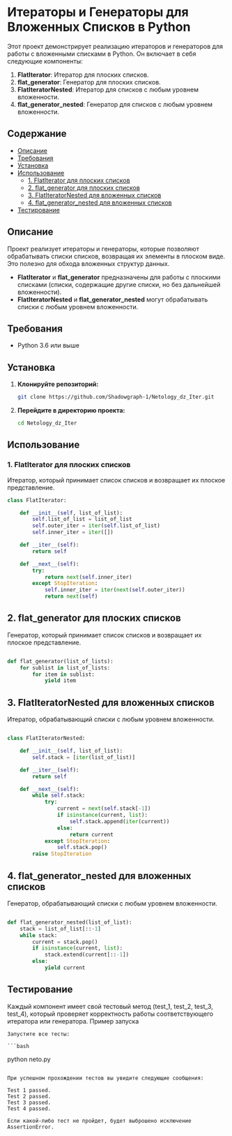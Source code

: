 # Итераторы и Генераторы для Вложенных Списков в Python

Этот проект демонстрирует реализацию итераторов и генераторов для работы с вложенными списками в Python. Он включает в себя следующие компоненты:

1. **FlatIterator**: Итератор для плоских списков.
2. **flat_generator**: Генератор для плоских списков.
3. **FlatIteratorNested**: Итератор для списков с любым уровнем вложенности.
4. **flat_generator_nested**: Генератор для списков с любым уровнем вложенности.

## Содержание

- [Описание](#описание)
- [Требования](#требования)
- [Установка](#установка)
- [Использование](#использование)
  - [1. FlatIterator для плоских списков](#1-flatiterator-для-плоских-списков)
  - [2. flat_generator для плоских списков](#2-flat_generator-для-плоских-списков)
  - [3. FlatIteratorNested для вложенных списков](#3-flatiteratornested-для-вложенных-списков)
  - [4. flat_generator_nested для вложенных списков](#4-flat_generator_nested-для-вложенных-списков)
- [Тестирование](#тестирование)

## Описание

Проект реализует итераторы и генераторы, которые позволяют обрабатывать списки списков, возвращая их элементы в плоском виде. Это полезно для обхода вложенных структур данных.

- **FlatIterator** и **flat_generator** предназначены для работы с плоскими списками (списки, содержащие другие списки, но без дальнейшей вложенности).
- **FlatIteratorNested** и **flat_generator_nested** могут обрабатывать списки с любым уровнем вложенности.

## Требования

- Python 3.6 или выше

## Установка

1. **Клонируйте репозиторий:**

    ```bash
    git clone https://github.com/Shadowgraph-1/Netology_dz_Iter.git
    ```

2. **Перейдите в директорию проекта:**

    ```bash
    cd Netology_dz_Iter
    ```

## Использование

### 1. FlatIterator для плоских списков

Итератор, который принимает список списков и возвращает их плоское представление.

```python
class FlatIterator:

    def __init__(self, list_of_list):
        self.list_of_list = list_of_list
        self.outer_iter = iter(self.list_of_list)
        self.inner_iter = iter([])

    def __iter__(self):
        return self

    def __next__(self):
        try:
            return next(self.inner_iter)
        except StopIteration:
            self.inner_iter = iter(next(self.outer_iter))
            return next(self)
```

## 2. flat_generator для плоских списков

Генератор, который принимает список списков и возвращает их плоское представление.

```python

def flat_generator(list_of_lists):
    for sublist in list_of_lists:
        for item in sublist:
            yield item
```

## 3. FlatIteratorNested для вложенных списков

Итератор, обрабатывающий списки с любым уровнем вложенности.

```python

class FlatIteratorNested:

    def __init__(self, list_of_list):
        self.stack = [iter(list_of_list)]

    def __iter__(self):
        return self

    def __next__(self):
        while self.stack:
            try:
                current = next(self.stack[-1])
                if isinstance(current, list):
                    self.stack.append(iter(current))
                else:
                    return current
            except StopIteration:
                self.stack.pop()
        raise StopIteration
```

## 4. flat_generator_nested для вложенных списков

Генератор, обрабатывающий списки с любым уровнем вложенности.

```python

def flat_generator_nested(list_of_list):
    stack = list_of_list[::-1]
    while stack:
        current = stack.pop()
        if isinstance(current, list):
            stack.extend(current[::-1])
        else:
            yield current

```

## Тестирование

Каждый компонент имеет свой тестовый метод (test_1, test_2, test_3, test_4), который проверяет корректность работы соответствующего итератора или генератора.
Пример запуска

    Запустите все тесты:

    ```bash

python neto.py
```

При успешном прохождении тестов вы увидите следующие сообщения:

Test 1 passed.
Test 2 passed.
Test 3 passed.
Test 4 passed.

Если какой-либо тест не пройдет, будет выброшено исключение AssertionError.